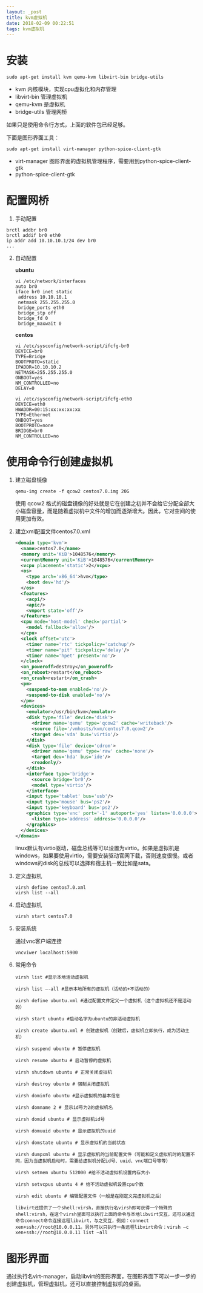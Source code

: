 ```yaml
---
layout: _post
title: kvm虚拟机
date: 2018-02-09 00:22:51
tags: kvm虚拟机
---
```


# 安装

```shell
sudo apt-get install kvm qemu-kvm libvirt-bin bridge-utils
```

* kvm 内核模块，实现cpu虚拟化和内存管理
* libvirt-bin 管理虚拟机
* qemu-kvm 是虚拟机
* bridge-utils 管理网桥

如果只是使用命令行方式，上面的软件包已经足够。

下面是图形界面工具：

```shell
sudo apt-get install virt-manager python-spice-client-gtk
```

- virt-manager 图形界面的虚拟机管理程序，需要用到python-spice-client-gtk
- python-spice-client-gtk

# 配置网桥

1. 手动配置

```shell
brctl addbr br0
brctl addif br0 eth0
ip addr add 10.10.10.1/24 dev br0
...
```

2. 自动配置

   __ubuntu__

   ```shell
   vi /etc/network/interfaces
   auto br0
   iface br0 inet static
   	address 10.10.10.1
   	netmask 255.255.255.0
   	bridge_ports eth0
   	bridge_stp off
   	bridge_fd 0
   	bridge_maxwait 0
   ```

   __centos__

   ```shell
   vi /etc/sysconfig/network-script/ifcfg-br0
   DEVICE=br0
   TYPE=Bridge
   BOOTPROTO=static
   IPADDR=10.10.10.2
   NETMASK=255.255.255.0
   ONBOOT=yes
   NM_CONTROLLED=no
   DELAY=0

   vi /etc/sysconfig/network-script/ifcfg-eth0
   DEVICE=eth0
   HWADDR=00:15:xx:xx:xx:xx
   TYPE=Ethernet
   ONBOOT=yes
   BOOTPROTO=none
   BRIDGE=br0
   NM_CONTROLLED=no
   ```

# 使用命令行创建虚拟机

1. 建立磁盘镜像

   ```shell
   qemu-img create -f qcow2 centos7.0.img 20G
   ```

   使用 qcow2 格式的磁盘镜像的好处就是它在创建之初并不会给它分配全部大小磁盘容量，而是随着虚拟机中文件的增加而逐渐增大。因此，它对空间的使用更加有效。

2. 建立xml配置文件centos7.0.xml

   ```xml
   <domain type='kvm'>
     <name>centos7.0</name>
     <memory unit='KiB'>1048576</memory>
     <currentMemory unit='KiB'>1048576</currentMemory>
     <vcpu placement='static'>2</vcpu>
     <os>
       <type arch='x86_64'>hvm</type>
       <boot dev='hd'/>
     </os>
     <features>
       <acpi/>
       <apic/>
       <vmport state='off'/>
     </features>
     <cpu mode='host-model' check='partial'>
       <model fallback='allow'/>
     </cpu>
     <clock offset='utc'>
       <timer name='rtc' tickpolicy='catchup'/>
       <timer name='pit' tickpolicy='delay'/>
       <timer name='hpet' present='no'/>
     </clock>
     <on_poweroff>destroy</on_poweroff>
     <on_reboot>restart</on_reboot>
     <on_crash>restart</on_crash>
     <pm>
       <suspend-to-mem enabled='no'/>
       <suspend-to-disk enabled='no'/>
     </pm>
     <devices>
       <emulator>/usr/bin/kvm</emulator>
       <disk type='file' device='disk'>
         <driver name='qemu' type='qcow2' cache='writeback'/>
         <source file='/vmhosts/kvm/centos7.0.qcow2'/>
         <target dev='vda' bus='virtio'/>
       </disk>
       <disk type='file' device='cdrom'>
         <driver name='qemu' type='raw' cache='none'/>
         <target dev='hda' bus='ide'/>
         <readonly/>
       </disk>
       <interface type='bridge'>
         <source bridge='br0'/>
         <model type='virtio'/>
       </interface>
       <input type='tablet' bus='usb'/>
       <input type='mouse' bus='ps2'/>
       <input type='keyboard' bus='ps2'/>
       <graphics type='vnc' port='-1' autoport='yes' listen='0.0.0.0'>
         <listen type='address' address='0.0.0.0'/>
       </graphics>
     </devices>
   </domain>
   ```
   linux默认有virtio驱动，磁盘总线等可以设置为virtio。如果是虚拟机是windows，如果要使用virtio，需要安装驱动官网下载，否则速度很慢。或者windows的disk的总线可以选择和宿主机一致比如是sata。

3. 定义虚拟机

   ```shell
   virsh define centos7.0.xml
   virsh list --all
   ```

4. 启动虚拟机

   ```shell
   virsh start centos7.0
   ```

5. 安装系统

   通过vnc客户端连接

   ```shell
   vncviwer localhost:5900
   ```

6. 常用命令

   ```shell
   virsh list #显示本地活动虚拟机

   virsh list –-all #显示本地所有的虚拟机（活动的+不活动的）

   virsh define ubuntu.xml #通过配置文件定义一个虚拟机（这个虚拟机还不是活动的）

   virsh start ubuntu #启动名字为ubuntu的非活动虚拟机

   virsh create ubuntu.xml # 创建虚拟机（创建后，虚拟机立即执行，成为活动主机）

   virsh suspend ubuntu # 暂停虚拟机

   virsh resume ubuntu # 启动暂停的虚拟机

   virsh shutdown ubuntu # 正常关闭虚拟机

   virsh destroy ubuntu # 强制关闭虚拟机

   virsh dominfo ubuntu #显示虚拟机的基本信息

   virsh domname 2 # 显示id号为2的虚拟机名

   virsh domid ubuntu # 显示虚拟机id号

   virsh domuuid ubuntu # 显示虚拟机的uuid

   virsh domstate ubuntu # 显示虚拟机的当前状态

   virsh dumpxml ubuntu # 显示虚拟机的当前配置文件（可能和定义虚拟机时的配置不同，因为当虚拟机启动时，需要给虚拟机分配id号、uuid、vnc端口号等等）

   virsh setmem ubuntu 512000 #给不活动虚拟机设置内存大小

   virsh setvcpus ubuntu 4 # 给不活动虚拟机设置cpu个数

   virsh edit ubuntu # 编辑配置文件（一般是在刚定义完虚拟机之后）

   libvirt还提供了一个shell:virsh，直接执行名virsh即可获得一个特殊的shell:virsh，在这个virsh里面可以执行上面的命令与本地libvirt交互，还可以通过命令connect命令连接远程libvirt，与之交互，例如：connect xen+ssh://root@10.0.0.11。另外可以只执行一条远程libvirt命令：virsh –c xen+ssh://root@10.0.0.11 list –all
   ```

# 图形界面

通过执行名virt-manager，启动libvirt的图形界面，在图形界面下可以一步一步的创建虚拟机，管理虚拟机，还可以直接控制虚拟机的桌面。​
